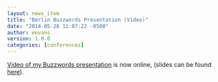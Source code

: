```yaml
---
layout: news_item
title: "Berlin Buzzwords Presentation (Video)"
date: "2014-05-28 11:07:22 -0500"
author: eevans
version: 1.0.0
categories: [conferences]
---
```


[Video of my Buzzwords presentation](https://www.youtube.com/watch?v=xVwo9lsrxfg) is now online, (slides can be found [here](http://www.slideshare.net/jericevans/time-series-data-with-apache-cassandra)).

